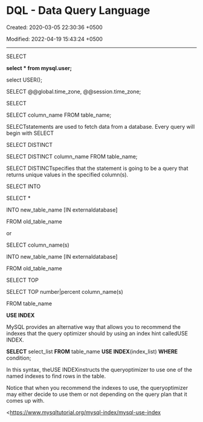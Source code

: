 # DQL - Data Query Language

Created: 2020-03-05 22:30:36 +0500

Modified: 2022-04-19 15:43:24 +0500

---

SELECT

**select * from mysql.user;**



select USER();



SELECT @@global.time_zone, @@session.time_zone;



SELECT

SELECT column_name FROM table_name;

SELECTstatements are used to fetch data from a database. Every query will begin with SELECT



SELECT DISTINCT

SELECT DISTINCT column_name FROM table_name;



SELECT DISTINCTspecifies that the statement is going to be a query that returns unique values in the specified column(s).



SELECT INTO

SELECT *

INTO new_table_name [IN externaldatabase]

FROM old_table_name

or

SELECT column_name(s)

INTO new_table_name [IN externaldatabase]

FROM old_table_name



SELECT TOP

SELECT TOP number|percent column_name(s)

FROM table_name



**USE INDEX**

MySQL provides an alternative way that allows you to recommend the indexes that the query optimizer should by using an index hint calledUSE INDEX.



**SELECT** select_list **FROM** table_name **USE INDEX**(index_list) **WHERE** condition;



In this syntax, theUSE INDEXinstructs the queryoptimizer to use one of the named indexes to find rows in the table.



Notice that when you recommend the indexes to use, the queryoptimizer may either decide to use them or not depending on the query plan that it comes up with.



<https://www.mysqltutorial.org/mysql-index/mysql-use-index
